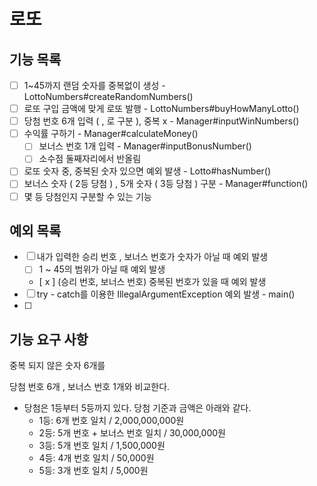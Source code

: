 # 로또 

## 기능 목록

- [ ] 1~45까지 랜덤 숫자를 중복없이 생성 - LottoNumbers#createRandomNumbers()
- [ ] 로또 구입 금액에 맞게 로또 발행 - LottoNumbers#buyHowManyLotto()
- [ ] 당첨 번호 6개 입력 ( , 로 구분 ), 중복 x - Manager#inputWinNumbers()
- [ ] 수익률 구하기 - Manager#calculateMoney()
  - [ ] 보너스 번호 1개 입력 - Manager#inputBonusNumber()
  - [ ] 소수점 둘째자리에서 반올림 
- [ ] 로또 숫자 중, 중복된 숫자 있으면 예외 발생 - Lotto#hasNumber()
- [ ] 보너스 숫자 ( 2등 당첨 ) , 5개 숫자 ( 3등 당첨 ) 구분 - Manager#function()
- [ ] 몇 등 당첨인지 구분할 수 있는 기능

## 예외 목록
- [ ] 내가 입력한 승리 번호 , 보너스 번호가 숫자가 아닐 때 예외 발생
  - [ ] 1 ~ 45의 범위가 아닐 때 예외 발생
  - [ x ] (승리 번호, 보너스 번호) 중복된 번호가 있을 때 예외 발생
- [ ] try - catch를 이용한 IllegalArgumentException 예외 발생 - main()
- [ ] 



## 기능 요구 사항

중복 되지 않은 숫자 6개를 

당첨 번호 6개 , 보너스 번호 1개와 비교한다.

- 당첨은 1등부터 5등까지 있다. 당첨 기준과 금액은 아래와 같다.
    - 1등: 6개 번호 일치 / 2,000,000,000원
    - 2등: 5개 번호 + 보너스 번호 일치 / 30,000,000원
    - 3등: 5개 번호 일치 / 1,500,000원
    - 4등: 4개 번호 일치 / 50,000원
    - 5등: 3개 번호 일치 / 5,000원
